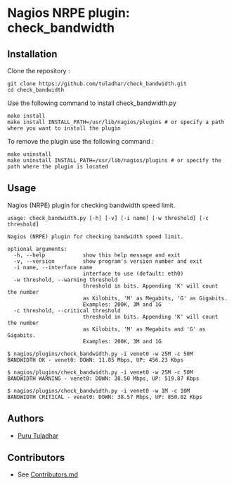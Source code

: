# Nagios NRPE plugin: check_bandwidth

## Installation

Clone the repository : 

```
git clone https://github.com/tuladhar/check_bandwidth.git 
cd check_bandwidth
```

Use the following command to install check_bandwidth.py

```
make install
make install INSTALL_PATH=/usr/lib/nagios/plugins # or specify a path where you want to install the plugin
```

To remove the plugin use the following command : 

```
make uninstall
make uninstall INSTALL_PATH=/usr/lib/nagios/plugins # or specify the path where the plugin is located 
```

## Usage

Nagios (NRPE) plugin for checking bandwidth speed limit.

```usage
usage: check_bandwidth.py [-h] [-v] [-i name] [-w threshold] [-c threshold]

Nagios (NRPE) plugin for checking bandwidth speed limit.

optional arguments:
  -h, --help            show this help message and exit
  -v, --version         show program's version number and exit
  -i name, --interface name
                        interface to use (default: eth0)
  -w threshold, --warning threshold
                        threshold in bits. Appending 'K' will count the number
                        as Kilobits, 'M' as Megabits, 'G' as Gigabits.
                        Examples: 200K, 3M and 1G
  -c threshold, --critical threshold
                        threshold in bits. Appending 'K' will count the number
                        as Kilobits, 'M' as Megabits and 'G' as Gigabits.
                        Examples: 200K, 3M and 1G
```

```shell
$ nagios/plugins/check_bandwidth.py -i venet0 -w 25M -c 50M
BANDWIDTH OK - venet0: DOWN: 11.85 Mbps, UP: 456.23 Kbps

$ nagios/plugins/check_bandwidth.py -i venet0 -w 25M -c 50M
BANDWIDTH WARNING - venet0: DOWN: 38.50 Mbps, UP: 519.87 Kbps

$ nagios/plugins/check_bandwidth.py -i venet0 -w 1M -c 10M
BANDWIDTH CRITICAL - venet0: DOWN: 38.57 Mbps, UP: 850.02 Kbps
```

## Authors
- [Puru Tuladhar](https://github.com/tuladhar)

## Contributors
- See [Contributors.md](Contributors.md)

